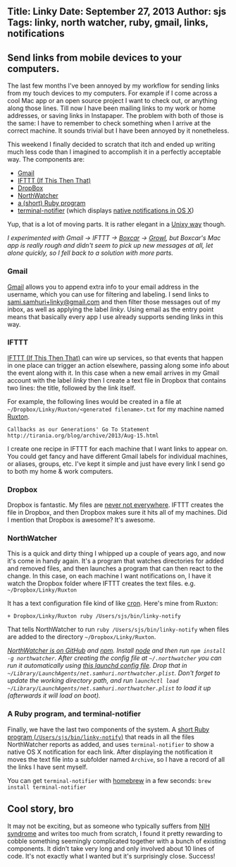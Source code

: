 Title: Linky
Date: September 27, 2013
Author: sjs
Tags: linky, north watcher, ruby, gmail, links, notifications
----

## Send links from mobile devices to your computers.

The last few months I've been annoyed by my workflow for sending links from my touch devices to my computers. For example if I come across a cool Mac app or an open source project I want to check out, or anything along those lines. Till now I have been mailing links to my work or home addresses, or saving links in Instapaper. The problem with both of those is the same: I have to remember to check something when I arrive at the correct machine. It sounds trivial but I have been annoyed by it nonetheless.

This weekend I finally decided to scratch that itch and ended up writing much less code than I imagined to accomplish it in a perfectly acceptable way. The components are:

  - [Gmail](https://mail.google.com)
  - [IFTTT (If This Then That)](http://ifttt.com)
  - [DropBox](https://dropbox.com)
  - [NorthWatcher](https://github.com/samsonjs/NorthWatcher)
  - [a (short) Ruby program](https://github.com/samsonjs/bin/blob/master/linky-notify)
  - [terminal-notifier](https://github.com/alloy/terminal-notifier) (which displays [native notifications in OS X](http://support.apple.com/kb/HT5362))

Yup, that is a lot of moving parts. It is rather elegant in a [Unixy way](http://www.catb.org/~esr/writings/taoup/) though.

*I experimented with Gmail &rarr; IFTTT &rarr; [Boxcar](http://boxcar.io) &rarr; [Growl](http://growl.info/), but Boxcar's Mac app is really rough and didn't seem to pick up new messages at all, let alone quickly, so I fell back to a solution with more parts.*


### Gmail

[Gmail](https://mail.google.com) allows you to append extra info to your email address in the username, which you can use for filtering and labeling. I send links to sami.samhuri+linky@gmail.com and then filter those messages out of my inbox, as well as applying the label *linky*. Using email as the entry point means that basically every app I use already supports sending links in this way.


### IFTTT

[IFTTT (If This Then That)](http://ifttt.com) can wire up services, so that events that happen in one place can trigger an action elsewhere, passing along some info about the event along with it. In this case when a new email arrives in my Gmail account with the label *linky* then I create a text file in Dropbox that contains two lines: the title, followed by the link itself.

For example, the following lines would be created in a file at `~/Dropbox/Linky/Ruxton/<generated filename>.txt` for my machine named [Ruxton](http://en.wikipedia.org/wiki/Ruxton_Island).

    Callbacks as our Generations' Go To Statement
    http://tirania.org/blog/archive/2013/Aug-15.html

I create one recipe in IFTTT for each machine that I want links to appear on. You could get fancy and have different Gmail labels for individual machines, or aliases, groups, etc. I've kept it simple and just have every link I send go to both my home & work computers.


### Dropbox

Dropbox is fantastic. My files are [never not everywhere](http://5by5.tv/b2w/37). IFTTT creates the file in Dropbox, and then Dropbox makes sure it hits all of my machines. Did I mention that Dropbox is awesome? It's awesome.


### NorthWatcher

This is a quick and dirty thing I whipped up a couple of years ago, and now it's come in handy again. It's a program that watches directories for added and removed files, and then launches a program that can then react to the change. In this case, on each machine I want notifications on, I have it watch the Dropbox folder where IFTTT creates the text files. e.g. `~/Dropbox/Linky/Ruxton`

It has a text configuration file kind of like [cron](http://en.wikipedia.org/wiki/Cron). Here's mine from Ruxton:

    + Dropbox/Linky/Ruxton ruby /Users/sjs/bin/linky-notify

That tells NorthWatcher to run `ruby /Users/sjs/bin/linky-notify` when files are added to the directory `~/Dropbox/Linky/Ruxton`.

*[NorthWatcher is on GitHub](https://github.com/samsonjs/NorthWatcher) and [npm](https://npmjs.org). Install [node](http://nodejs.org) and then run `npm install -g northwatcher`. After creating the config file at `~/.northwatcher` you can run it automatically using [this launchd config file](https://gist.github.com/samsonjs/6657795). Drop that in `~/Library/LaunchAgents/net.samhuri.northwatcher.plist`. Don't forget to update the working directory path, and run `launchctl load ~/Library/LaunchAgents/net.samhuri.northwatcher.plist` to load it up (afterwards it will load on boot).*


### A Ruby program, and terminal-notifier

Finally, we have the last two components of the system. A [short Ruby program (`/Users/sjs/bin/linky-notify`)](https://github.com/samsonjs/bin/blob/master/linky-notify) that reads in all the files NorthWatcher reports as added, and uses `terminal-notifier` to show a native OS X notification for each link. After displaying the notification it moves the text file into a subfolder named `Archive`, so I have a record of all the links I have sent myself.

You can get `terminal-notifier` with [homebrew](http://brew.sh) in a few seconds: `brew install terminal-notifier`


## Cool story, bro

It may not be exciting, but as someone who typically suffers from [NIH syndrome](http://en.wikipedia.org/wiki/Not_invented_here) and writes too much from scratch, I found it pretty rewarding to cobble something seemingly complicated together with a bunch of existing components. It didn't take very long and only involved about 10 lines of code. It's not exactly what I wanted but it's surprisingly close. Success!
